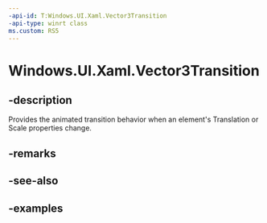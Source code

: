 ```yaml
---
-api-id: T:Windows.UI.Xaml.Vector3Transition
-api-type: winrt class
ms.custom: RS5
---
```


<!-- Class syntax.
public class Vector3Transition 
-->

# Windows.UI.Xaml.Vector3Transition

## -description
Provides the animated transition behavior when an element's Translation or Scale properties change.



## -remarks

## -see-also

## -examples

